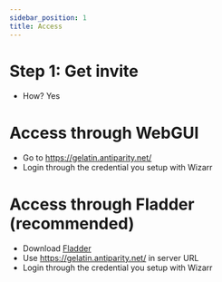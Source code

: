 ```yaml
---
sidebar_position: 1
title: Access
---
```



# Step 1: Get invite
- How? Yes
# Access through WebGUI
- Go to https://gelatin.antiparity.net/
- Login through the credential you setup with Wizarr
# Access through Fladder (recommended)
- Download [Fladder](https://github.com/DonutWare/Fladder)
- Use https://gelatin.antiparity.net/ in server URL
- Login through the credential you setup with Wizarr
